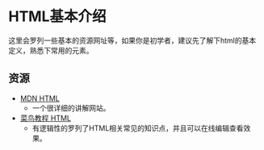 # HTML基本介绍

这里会罗列一些基本的资源网址等，如果你是初学者，建议先了解下html的基本定义，熟悉下常用的元素。  

## 资源

- [MDN HTML](https://developer.mozilla.org/zh-CN/docs/Web/HTML)
  - 一个很详细的讲解网站。
- [菜鸟教程 HTML](https://www.runoob.com/html/html-tutorial.html)
  - 有逻辑性的罗列了HTML相关常见的知识点，并且可以在线编辑查看效果。
